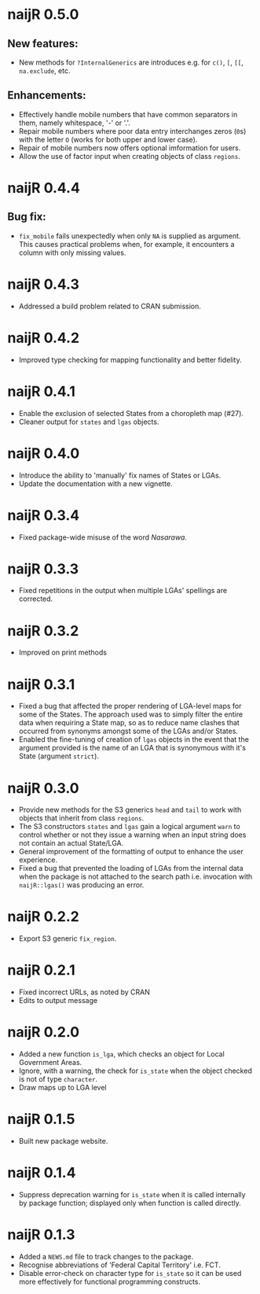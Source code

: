 # naijR 0.5.0
## New features:
* New methods for `?InternalGenerics` are introduces e.g. for `c()`, `[`, `[[`, `na.exclude`, etc.

## Enhancements:

* Effectively handle mobile numbers that have common separators in them, namely whitespace, '-' or '.'.
* Repair mobile numbers where poor data entry interchanges zeros (`0`s) with the letter `O` (works for both upper and lower case).
* Repair of mobile numbers now offers optional imformation for users.
* Allow the use of factor input when creating objects of class `regions`.

# naijR 0.4.4
## Bug fix:

* `fix_mobile` fails unexpectedly when only `NA` is supplied as argument. This causes practical problems when, for example, it encounters a column with only missing values.

# naijR 0.4.3
* Addressed a build problem related to CRAN submission.

# naijR 0.4.2
* Improved type checking for mapping functionality and better fidelity.

# naijR 0.4.1
* Enable the exclusion of selected States from a choropleth map (#27).
* Cleaner output for `states` and `lgas` objects.

# naijR 0.4.0
* Introduce the ability to 'manually' fix names of States or LGAs.
* Update the documentation with a new vignette.

# naijR 0.3.4
* Fixed package-wide misuse of the word _Nasarawa_.

# naijR 0.3.3
* Fixed repetitions in the output when multiple LGAs' spellings are corrected.

# naijR 0.3.2
* Improved on print methods

# naijR 0.3.1
* Fixed a bug that affected the proper rendering of LGA-level maps for some of the States. The approach used was to simply filter the entire data when requiring a State map, so as to reduce name clashes that occurred from synonyms amongst some of the LGAs and/or States.
* Enabled the fine-tuning of creation of `lgas` objects in the event that the argument provided is the name of an LGA that is synonymous with it's State (argument `strict`).

# naijR 0.3.0
* Provide new methods for the S3 generics `head` and `tail` to work with objects that inherit from class `regions`.
* The S3 constructors `states` and `lgas` gain a logical argument `warn` to control whether or not they issue a warning when an input string does not contain an actual State/LGA.
* General improvement of the formatting of output to enhance the user experience.
* Fixed a bug that prevented the loading of LGAs from the internal data when the package is not attached to the search path i.e. invocation with `naijR::lgas()` was producing an error.

# naijR 0.2.2
* Export S3 generic `fix_region`.

# naijR 0.2.1
* Fixed incorrect URLs, as noted by CRAN
* Edits to output message

# naijR 0.2.0
* Added a new function `is_lga`, which checks an object for Local Government Areas.
* Ignore, with a warning, the check for `is_state` when the object checked is not of type `character`.
* Draw maps up to LGA level

# naijR 0.1.5
* Built new package website.

# naijR 0.1.4
* Suppress deprecation warning for `is_state` when it is called internally by package function; displayed only when function is called directly.

# naijR 0.1.3
* Added a `NEWS.md` file to track changes to the package.
* Recognise abbreviations of 'Federal Capital Territory' i.e. FCT.
* Disable error-check on character type for `is_state` so it can be used more effectively for functional programming constructs.
